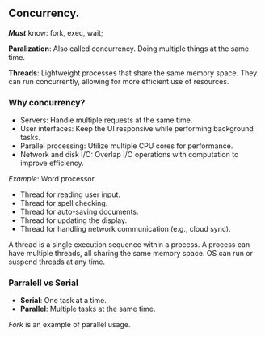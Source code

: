 ## Concurrency.

***Must*** know: fork, exec, wait;

**Paralization**: Also called concurrency. Doing multiple things at the same time.

**Threads**: Lightweight processes that share the same memory space. They can run concurrently, allowing for more efficient use of resources.

### Why concurrency?
- Servers: Handle multiple requests at the same time.
- User interfaces: Keep the UI responsive while performing background tasks.
- Parallel processing: Utilize multiple CPU cores for performance.
- Network and disk I/O: Overlap I/O operations with computation to improve efficiency.

*Example*: Word processor
- Thread for reading user input.
- Thread for spell checking.
- Thread for auto-saving documents.
- Thread for updating the display.
- Thread for handling network communication (e.g., cloud sync).

A thread is a single execution sequence within a process. A process can have multiple threads, all sharing the same memory space. OS can run or suspend threads at any time.

### Parralell vs Serial
- **Serial**: One task at a time.
- **Parallel**: Multiple tasks at the same time.

*Fork* is an example of parallel usage.